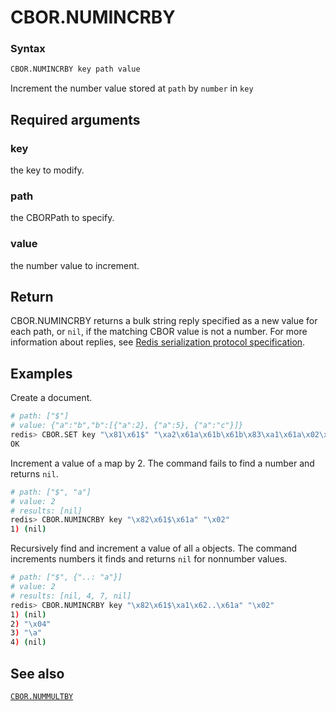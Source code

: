 # CBOR.NUMINCRBY

### Syntax
```bash
CBOR.NUMINCRBY key path value
```

Increment the number value stored at `path` by `number` in `key`

## Required arguments

### key
the key to modify.

### path
the CBORPath to specify.

### value
the number value to increment. 

## Return 

CBOR.NUMINCRBY returns a bulk string reply specified as a new value for each path, or `nil`, if the matching CBOR value is not a number. 
For more information about replies, see [Redis serialization protocol specification](/docs/reference/protocol-spec). 

## Examples

Create a document.
```bash
# path: ["$"]
# value: {"a":"b","b":[{"a":2}, {"a":5}, {"a":"c"}]}
redis> CBOR.SET key "\x81\x61$" "\xa2\x61a\x61b\x61b\x83\xa1\x61a\x02\xa1\x61a\x05\xa1\x61a\x61c"
OK
```

Increment a value of `a` map by 2. The command fails to find a number and returns `nil`.
```bash
# path: ["$", "a"]
# value: 2
# results: [nil]
redis> CBOR.NUMINCRBY key "\x82\x61$\x61a" "\x02"
1) (nil)
```

Recursively find and increment a value of all `a` objects. The command increments numbers it finds and returns `nil` for nonnumber values.
```bash
# path: ["$", {"..: "a"}]
# value: 2
# results: [nil, 4, 7, nil]
redis> CBOR.NUMINCRBY key "\x82\x61$\xa1\x62..\x61a" "\x02"
1) (nil)
2) "\x04"
3) "\a"
4) (nil)
```

## See also

[`CBOR.NUMMULTBY`](cbor.nummultby.md)